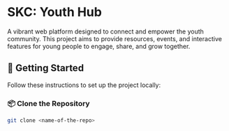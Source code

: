 # SKC: Youth Hub

A vibrant web platform designed to connect and empower the youth community. This project aims to provide resources, events, and interactive features for young people to engage, share, and grow together.

## 🚀 Getting Started

Follow these instructions to set up the project locally:

### 📦 Clone the Repository

```bash
git clone <name-of-the-repo>
